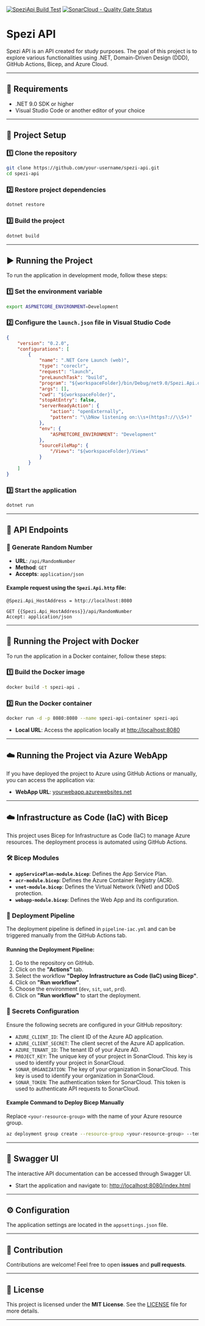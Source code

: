 [![SpeziApi Build Test](https://github.com/juucustodio/SpeziApi/actions/workflows/pipeline-build.yml/badge.svg)](https://github.com/juucustodio/SpeziApi/actions/workflows/pipeline-build.yml)
[![SonarCloud - Quality Gate Status](https://sonarcloud.io/api/project_badges/measure?project=juucustodio_SpeziApi&metric=alert_status)](https://sonarcloud.io/summary/new_code?id=juucustodio_SpeziApi)

# Spezi API

Spezi API is an API created for study purposes. The goal of this project is to explore various functionalities using .NET, Domain-Driven Design (DDD), GitHub Actions, Bicep, and Azure Cloud.

---

## 📌 Requirements

- .NET 9.0 SDK or higher
- Visual Studio Code or another editor of your choice

---

## 🚀 Project Setup

### 1️⃣ Clone the repository
```sh
git clone https://github.com/your-username/spezi-api.git
cd spezi-api
```

### 2️⃣ Restore project dependencies
```sh
dotnet restore
```

### 3️⃣ Build the project
```sh
dotnet build
```

---

## ▶️ Running the Project

To run the application in development mode, follow these steps:

### 1️⃣ Set the environment variable
```sh
export ASPNETCORE_ENVIRONMENT=Development
```

### 2️⃣ Configure the `launch.json` file in Visual Studio Code
```json
{
    "version": "0.2.0",
    "configurations": [
        {
            "name": ".NET Core Launch (web)",
            "type": "coreclr",
            "request": "launch",
            "preLaunchTask": "build",
            "program": "${workspaceFolder}/bin/Debug/net9.0/Spezi.Api.dll",
            "args": [],
            "cwd": "${workspaceFolder}",
            "stopAtEntry": false,
            "serverReadyAction": {
                "action": "openExternally",
                "pattern": "\\bNow listening on:\\s+(https?://\\S+)"
            },
            "env": {
                "ASPNETCORE_ENVIRONMENT": "Development"
            },
            "sourceFileMap": {
                "/Views": "${workspaceFolder}/Views"
            }
        }
    ]
}
```

### 3️⃣ Start the application
```sh
dotnet run
```

---

## 📡 API Endpoints

### 🔹 Generate Random Number

- **URL**: `/api/RandomNumber`
- **Method**: `GET`
- **Accepts**: `application/json`

#### Example request using the `Spezi.Api.http` file:
```plaintext
@Spezi.Api_HostAddress = http://localhost:8080

GET {{Spezi.Api_HostAddress}}/api/RandomNumber
Accept: application/json
```

---

## 🚢 Running the Project with Docker

To run the application in a Docker container, follow these steps:

### 1️⃣ Build the Docker image
```sh
docker build -t spezi-api .
```

### 2️⃣ Run the Docker container
```sh
docker run -d -p 8080:8080 --name spezi-api-container spezi-api
```

- **Local URL**: Access the application locally at [http://localhost:8080](http://localhost:8080)

---

## ☁️ Running the Project via Azure WebApp

If you have deployed the project to Azure using GitHub Actions or manually, you can access the application via:

- **WebApp URL**: [yourwebapp.azurewebsites.net](http://yourwebapp.azurewebsites.net)

---

## ☁️ Infrastructure as Code (IaC) with Bicep

This project uses Bicep for Infrastructure as Code (IaC) to manage Azure resources. The deployment process is automated using GitHub Actions.

### 🛠️ Bicep Modules
- **`appServicePlan-module.bicep`**: Defines the App Service Plan.
- **`acr-module.bicep`**: Defines the Azure Container Registry (ACR).
- **`vnet-module.bicep`**: Defines the Virtual Network (VNet) and DDoS protection.
- **`webapp-module.bicep`**: Defines the Web App and its configuration.

### 🚀 Deployment Pipeline
The deployment pipeline is defined in `pipeline-iac.yml` and can be triggered manually from the GitHub Actions tab.

#### Running the Deployment Pipeline:
1. Go to the repository on GitHub.
2. Click on the **"Actions"** tab.
3. Select the workflow **"Deploy Infrastructure as Code (IaC) using Bicep"**.
4. Click on **"Run workflow"**.
5. Choose the environment (`dev`, `sit`, `uat`, `prd`).
6. Click on **"Run workflow"** to start the deployment.

### 🔑 Secrets Configuration
Ensure the following secrets are configured in your GitHub repository:

- `AZURE_CLIENT_ID`: The client ID of the Azure AD application.
- `AZURE_CLIENT_SECRET`: The client secret of the Azure AD application.
- `AZURE_TENANT_ID`: The tenant ID of your Azure AD.
- `PROJECT_KEY`: The unique key of your project in SonarCloud. This key is used to identify your project in SonarCloud.
- `SONAR_ORGANIZATION`: The key of your organization in SonarCloud. This key is used to identify your organization in SonarCloud.
- `SONAR_TOKEN`: The authentication token for SonarCloud. This token is used to authenticate API requests to SonarCloud.

#### Example Command to Deploy Bicep Manually
Replace `<your-resource-group>` with the name of your Azure resource group.
```sh
az deployment group create --resource-group <your-resource-group> --template-file main.bicep
```

---

## 📜 Swagger UI

The interactive API documentation can be accessed through Swagger UI.
- Start the application and navigate to: [http://localhost:8080/index.html](http://localhost:8080/index.html)

---

## ⚙️ Configuration
The application settings are located in the `appsettings.json` file.

---

## 🤝 Contribution
Contributions are welcome! Feel free to open **issues** and **pull requests**.

---

## 📄 License
This project is licensed under the **MIT License**. See the [LICENSE](LICENSE) file for more details.

---
